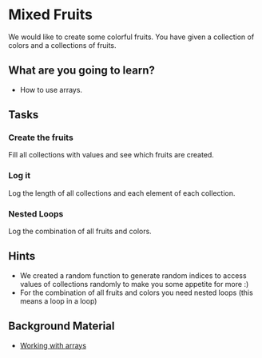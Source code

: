 # Mixed Fruits

We would like to create some colorful fruits. You have given a collection of colors and a collections of fruits.

## What are you going to learn?

* How to use arrays.

## Tasks

### Create the fruits
Fill all collections with values and see which fruits are created.

### Log it
Log the length of all collections and each element of each collection.

### Nested Loops
Log the combination of all fruits and colors.


## Hints
* We created a random function to generate random indices to access values of collections randomly to make you some appetite for more :)
* For the combination of all fruits and colors you need nested loops (this means a loop in a loop)

## Background Material
* [Working with arrays](https://www.digitalocean.com/community/tutorials/understanding-arrays-in-javascript)

